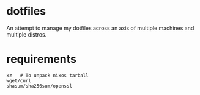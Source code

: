 # dotfiles
An attempt to manage my dotfiles across an axis of multiple machines and multiple distros.

# requirements
```
xz   # To unpack nixos tarball
wget/curl
shasum/sha256sum/openssl
```
